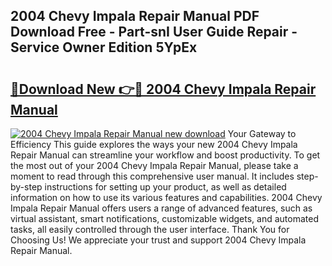 ## 2004 Chevy Impala Repair Manual PDF Download Free - Part-snI User Guide Repair - Service Owner Edition 5YpEx

# <h2><a href="http://bc44011.oget.top/?id=2004+Chevy+Impala+Repair+Manual">🔗Download New 👉🔴 2004 Chevy Impala Repair Manual</a></h2>

[![2004 Chevy Impala Repair Manual new download](https://i.imgur.com/5g1atiW.png)](http://bc44011.oget.top/?id=2004+Chevy+Impala+Repair+Manual)
Your Gateway to Efficiency This guide explores the ways your new 2004 Chevy Impala Repair Manual can streamline your workflow and boost productivity. To get the most out of your 2004 Chevy Impala Repair Manual, please take a moment to read through this comprehensive user manual. It includes step-by-step instructions for setting up your product, as well as detailed information on how to use its various features and capabilities. 2004 Chevy Impala Repair Manual offers users a range of advanced features, such as virtual assistant, smart notifications, customizable widgets, and automated tasks, all easily controlled through the user interface. Thank You for Choosing Us! We appreciate your trust and support 2004 Chevy Impala Repair Manual.
